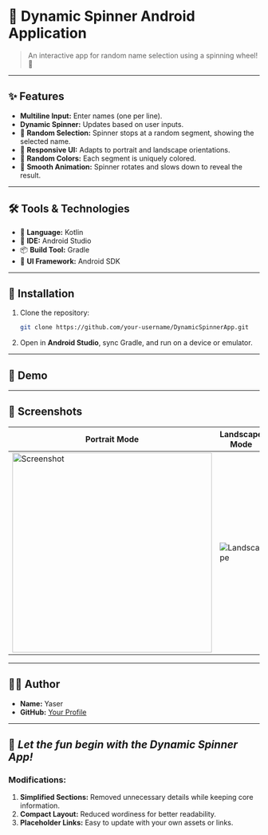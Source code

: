 # 🎡 Dynamic Spinner Android Application  

> An interactive app for random name selection using a spinning wheel! 🎉

---

## ✨ Features  
- **Multiline Input:** Enter names (one per line).  
- **Dynamic Spinner:** Updates based on user inputs.  
- 🎯 **Random Selection:** Spinner stops at a random segment, showing the selected name.  
- 📱 **Responsive UI:** Adapts to portrait and landscape orientations.  
- 🎨 **Random Colors:** Each segment is uniquely colored.  
- 🎥 **Smooth Animation:** Spinner rotates and slows down to reveal the result.  

---

## 🛠️ Tools & Technologies  
- 📝 **Language:** Kotlin  
- 🔧 **IDE:** Android Studio  
- 📦 **Build Tool:** Gradle  
- 🎨 **UI Framework:** Android SDK  

---

## 🚀 Installation  
1. Clone the repository:  
   ```bash  
   git clone https://github.com/your-username/DynamicSpinnerApp.git  
   ```  
2. Open in **Android Studio**, sync Gradle, and run on a device or emulator.  

---

## 🎥 Demo  


---

## 📸 Screenshots  
| Portrait Mode               | Landscape Mode               |  
|-----------------------------|------------------------------|  
|  <img src="https://github.com/user-attachments/assets/dea8a6d6-5b73-4227-ac8d-2f2dc887f03c" alt="Screenshot" width="400"/> | ![Landscape](assets/landscape.png) |  

---

## 👨‍💻 Author  
- **Name:** Yaser  
- **GitHub:** [Your Profile](https://github.com/0yaser0)  

---

## 🎉 *Let the fun begin with the Dynamic Spinner App!*  

### Modifications:
1. **Simplified Sections:** Removed unnecessary details while keeping core information.  
2. **Compact Layout:** Reduced wordiness for better readability.  
3. **Placeholder Links:** Easy to update with your own assets or links.  
